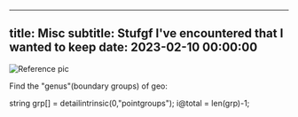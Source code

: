 
---
title: Misc
subtitle: Stufgf I've encountered that I wanted to keep
date: 2023-02-10 00:00:00
---

![Reference pic](assets/genus.webp)

Find the "genus"(boundary groups) of geo:

string grp[] = detailintrinsic(0,"pointgroups");
i@total = len(grp)-1;
